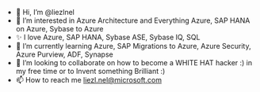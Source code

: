 - 👋 Hi, I’m @liezlnel
- 👀 I’m interested in Azure Architecture and Everything Azure, SAP HANA on Azure, Sybase to Azure
- ✨ I love Azure, SAP HANA, Sybase ASE, Sybase IQ, SQL
- 🌱 I’m currently learning Azure, SAP Migrations to Azure, Azure Security, Azure Purview, ADF, Synapse
- 💞️ I’m looking to collaborate on how to become a WHITE HAT hacker :) in my free time or to Invent something Brilliant :)
- 📫 How to reach me liezl.nel@microsoft.com

<!---
liezlnel/liezlnel is a ✨ special ✨ repository because its `README.md` (this file) appears on your GitHub profile.
You can click the Preview link to take a look at your changes.
--->

